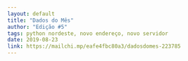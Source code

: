 ```yaml
---
layout: default
title: "Dados do Mês"
author: "Edição #5"
tags: python nordeste, novo endereço, novo servidor
date: 2019-08-23
link: https://mailchi.mp/eafe4fbc80a3/dadosdomes-223785
---
```

